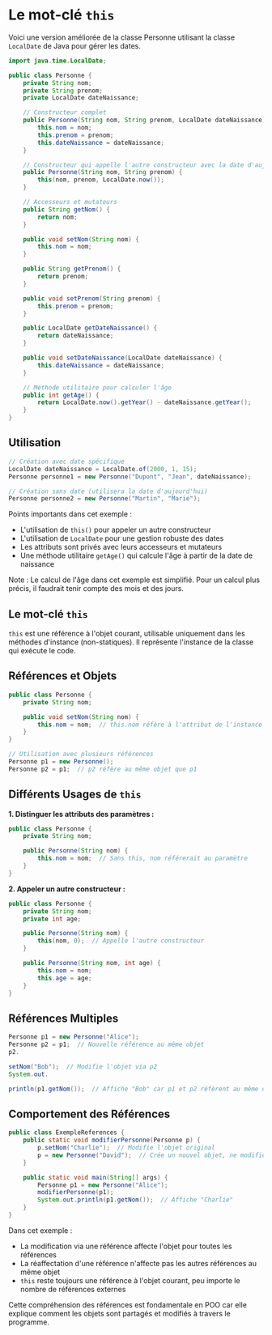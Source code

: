 # Le mot-clé `this`

Voici une version améliorée de la classe Personne utilisant la classe `LocalDate` de Java pour gérer les dates.

```java
import java.time.LocalDate;

public class Personne {
    private String nom;
    private String prenom;
    private LocalDate dateNaissance;

    // Constructeur complet
    public Personne(String nom, String prenom, LocalDate dateNaissance) {
        this.nom = nom;
        this.prenom = prenom;
        this.dateNaissance = dateNaissance;
    }

    // Constructeur qui appelle l'autre constructeur avec la date d'aujourd'hui
    public Personne(String nom, String prenom) {
        this(nom, prenom, LocalDate.now());
    }

    // Accesseurs et mutateurs
    public String getNom() {
        return nom;
    }

    public void setNom(String nom) {
        this.nom = nom;
    }

    public String getPrenom() {
        return prenom;
    }

    public void setPrenom(String prenom) {
        this.prenom = prenom;
    }

    public LocalDate getDateNaissance() {
        return dateNaissance;
    }

    public void setDateNaissance(LocalDate dateNaissance) {
        this.dateNaissance = dateNaissance;
    }

    // Méthode utilitaire pour calculer l'âge
    public int getAge() {
        return LocalDate.now().getYear() - dateNaissance.getYear();
    }
}
```

## Utilisation

```java
// Création avec date spécifique
LocalDate dateNaissance = LocalDate.of(2000, 1, 15);
Personne personne1 = new Personne("Dupont", "Jean", dateNaissance);

// Création sans date (utilisera la date d'aujourd'hui)
Personne personne2 = new Personne("Martin", "Marie");
```

Points importants dans cet exemple :

- L'utilisation de `this()` pour appeler un autre constructeur
- L'utilisation de `LocalDate` pour une gestion robuste des dates
- Les attributs sont privés avec leurs accesseurs et mutateurs
- Une méthode utilitaire `getAge()` qui calcule l'âge à partir de la date de naissance

Note : Le calcul de l'âge dans cet exemple est simplifié. Pour un calcul plus précis, il faudrait tenir compte des mois
et des jours.

## Le mot-clé `this`

`this` est une référence à l'objet courant, utilisable uniquement dans les méthodes d'instance (non-statiques). Il
représente l'instance de la classe qui exécute le code.

## Références et Objets

```java
public class Personne {
    private String nom;

    public void setNom(String nom) {
        this.nom = nom;  // this.nom réfère à l'attribut de l'instance
    }
}

// Utilisation avec plusieurs références
Personne p1 = new Personne();
Personne p2 = p1;  // p2 réfère au même objet que p1
```

## Différents Usages de `this`

**1. Distinguer les attributs des paramètres :**

```java
public class Personne {
    private String nom;

    public Personne(String nom) {
        this.nom = nom;  // Sans this, nom référerait au paramètre
    }
}
```

**2. Appeler un autre constructeur :**

```java
public class Personne {
    private String nom;
    private int age;

    public Personne(String nom) {
        this(nom, 0);  // Appelle l'autre constructeur
    }

    public Personne(String nom, int age) {
        this.nom = nom;
        this.age = age;
    }
}
```

## Références Multiples

```java
Personne p1 = new Personne("Alice");
Personne p2 = p1;  // Nouvelle référence au même objet
p2.

setNom("Bob");  // Modifie l'objet via p2
System.out.

println(p1.getNom());  // Affiche "Bob" car p1 et p2 réfèrent au même objet
```

## Comportement des Références

```java
public class ExempleReferences {
    public static void modifierPersonne(Personne p) {
        p.setNom("Charlie");  // Modifie l'objet original
        p = new Personne("David");  // Crée un nouvel objet, ne modifie pas la référence originale
    }

    public static void main(String[] args) {
        Personne p1 = new Personne("Alice");
        modifierPersonne(p1);
        System.out.println(p1.getNom());  // Affiche "Charlie"
    }
}
```

Dans cet exemple :

- La modification via une référence affecte l'objet pour toutes les références
- La réaffectation d'une référence n'affecte pas les autres références au même objet
- `this` reste toujours une référence à l'objet courant, peu importe le nombre de références externes

Cette compréhension des références est fondamentale en POO car elle explique comment les objets sont partagés et
modifiés à travers le programme.